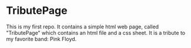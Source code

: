 # TributePage
This is my first repo. It contains a simple html web page, called "TributePage" which contains an html file and a css sheet. It is a tribute to my favorite band: Pink Floyd. 
